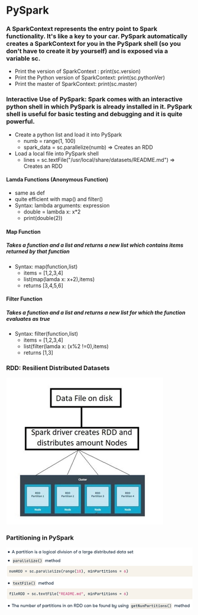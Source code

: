 # PySpark


### A SparkContext represents the entry point to Spark functionality. It's like a key to your car. PySpark automatically creates a SparkContext for you in the PySpark shell (so you don't have to create it by yourself) and is exposed via a variable sc.

* Print the version of SparkContext : print(sc.version)
* Print the Python version of SparkContext: print(sc.pythonVer)
* Print the master of SparkContext: print(sc.master)

### Interactive Use of PySpark: Spark comes with an interactive python shell in which PySpark is already installed in it. PySpark shell is useful for basic testing and debugging and it is quite powerful. 

* Create a python list and load it into PySpark
  * numb = range(1, 100)
  * spark_data = sc.parallelize(numb) => Creates an RDD
* Load a local file into PySpark shell
  * lines = sc.textFile("/usr/local/share/datasets/README.md") => Creates an RDD
  
#### Lamda Functions (Anonymous Function)

* same as def
* quite efficient with map() and filter()
* Syntax: lambda arguments: expression 
  * double = lambda x: x*2
  * print(double(2))

#### Map Function 
##### Takes a function and a list and returns a new list which contains items returned by that function 

* Syntax: map(function,list) 
  * items = [1,2,3,4]
  * list(map(lamda x: x+2),items)
  * returns [3,4,5,6]

#### Filter Function 
##### Takes a function and a list and returns a new list for which the function evaluates as true

* Syntax: filter(function,list)
  * items = [1,2,3,4]
  * list(filter(lamda x: (x%2 !=0),items)
  * returns [1,3]
  
### RDD: Resilient Distributed Datasets

![](RDD.png)

### Partitioning in PySpark
![](RDD_partitioning.png)


